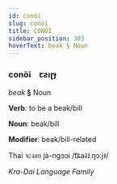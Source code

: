 ```yaml
---
id: conöi
slug: conöi
title: CONÖİ
sidebar_position: 303
hoverText: beak § Noun
---
```


### conöi&emsp;<span kind="abugida">ꞇƨıɽɟ</span>

*beak* **§** Noun

**Verb**: to be a beak/bill

**Noun**: beak/bill

**Modifier**: beak/bill-related

Thai จะงอย jà-ngɔɔi /t͡ɕa˨˩.ŋɔːj˧/

*Kra-Dai Language Family*
